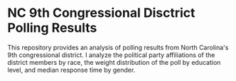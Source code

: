 # NC 9th Congressional Disctrict Polling Results

This repository provides an analysis of polling results from North Carolina's 9th congressional district. I analyze the political party affiliations of the district members by race, the weight distribution of the poll by education level, and median response time by gender.  

